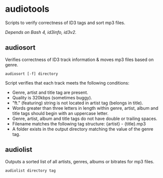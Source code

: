 audiotools
==========
Scripts to verify correctness of ID3 tags and sort mp3 files.

*Depends on Bash 4, id3info, id3v2.*

## audiosort

Verifies correctness of ID3 track information & moves mp3 files based on genre.

    audiosort [-f] directory

Script verifies that each track meets the following conditions:
* Genre, artist and title tag are present.
* Quality is 320kbps (sometimes buggy).
* "ft." (featuring) string is not located in artist tag (belongs in title).
* Words greater than three letters in length within genre, artist, album and title tags should begin with an uppercase letter.
* Genre, artist, album and title tags do not have double or trailing spaces.
* Filename matches the following tag structure: {artist} - {title}.mp3
* A folder exists in the output directory matching the value of the genre tag.

## audiolist

Outputs a sorted list of all artists, genres, albums or bitrates for mp3 files.

    audiolist directory tag
